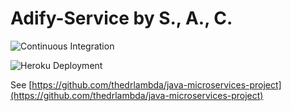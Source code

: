 # Adify-Service by S., A., C.


![Continuous Integration](https://github.com/ChrisGold/adify-service/workflows/Continuous%20Integration/badge.svg)

![Heroku Deployment](https://github.com/ChrisGold/adify-service/workflows/Deploy/badge.svg)

See [https://github.com/thedrlambda/java-microservices-project](https://github.com/thedrlambda/java-microservices-project)

